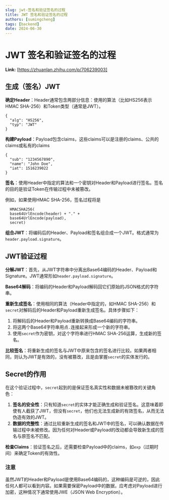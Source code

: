 ```yaml
---
slug: jwt-签名和验证签名的过程
title: JWT 签名和验证签名的过程
authors: [sumingcheng]
tags: [backend]
date: 2024-06-30
---
```


# JWT 签名和验证签名的过程



 **Link:** [https://zhuanlan.zhihu.com/p/706239003]

## 生成（签名）JWT  

**确定Header**：Header通常包含两部分信息：使用的算法（比如HS256表示HMAC SHA-256）和Token类型（通常是JWT）。

```
{
  "alg": "HS256",
  "typ": "JWT"
}
```

**构建Payload**：Payload包含claims，这些claims可以是注册的claims、公共的claims或私有的claims

```
{
  "sub": "1234567890",
  "name": "John Doe",
  "iat": 1516239022
}
```

**签名**：使用Header中指定的算法和一个密钥对Header和Payload进行签名。签名的目的是验证Token在传输过程中未被篡改。

例如，如果使用HMAC SHA-256，签名过程将是

```
  HMACSHA256(
  base64UrlEncode(header) + "." +
  base64UrlEncode(payload),
  secret)
```

**组合JWT**：将编码后的Header、Payload和签名组合成一个JWT。格式通常为`header.payload.signature`。

## JWT验证过程  

**分解JWT**：首先，从JWT字符串中分离出Base64编码的Header、Payload和Signature。JWT通常形如`header.payload.signature`。

**Base64解码**：将编码的Header和Payload解码回它们原始的JSON格式的字符串。

**重新生成签名**：使用相同的算法（Header中指定的，如HMAC SHA-256）和`secret`对解码后的Header和Payload重新生成签名。具体步骤如下：

1. 将解码后的Header和Payload重新转换成Base64编码的字符串。
2. 将这两个Base64字符串用点`.`连接起来形成一个新的字符串。
3. 使用`secret`作为密钥，对这个字符串进行HMAC SHA-256运算，生成新的签名。

**比较签名**：将重新生成的签名与JWT中原来包含的签名进行比较。如果两者相同，则认为JWT是有效的，没有被篡改，且是由掌握`secret`的实体发行的。

## Secret的作用  

在这个验证过程中，`secret`起到的是保证签名真实性和数据未被篡改的关键角色：

1. **签名的安全性**：只有知道`secret`的实体才能正确生成和验证签名。这意味着即使有人截获了JWT，但没有`secret`，他们也无法生成新的有效签名，从而无法伪造有效的JWT。
2. **数据的完整性**：通过比较重新生成的签名和JWT中的签名，可以确认数据在传输过程中未被修改。因为任何对Header或Payload的改动都会导致新生成的签名与原签名不匹配。

**检查Claims**：验证签名之后，还需要检查Payload中的claims，如`exp`（过期时间）来确定Token的有效性。

### 注意  

虽然JWT的Header和Payload是使用Base64编码的，这种编码是可逆的，因此任何人都可以看到内容。如果需要保密Payload中的数据，应考虑对Payload进行加密，这种情况下通常使用JWE（JSON Web Encryption）。